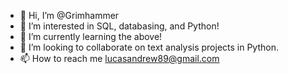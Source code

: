 - 👋 Hi, I’m @Grimhammer
- 👀 I’m interested in SQL, databasing, and Python!
- 🌱 I’m currently learning the above!
- 💞️ I’m looking to collaborate on text analysis projects in Python. 
- 📫 How to reach me lucasandrew89@gmail.com

<!---
Grimhammer/Grimhammer is a ✨ special ✨ repository because its `README.md` (this file) appears on your GitHub profile.
You can click the Preview link to take a look at your changes.
--->
